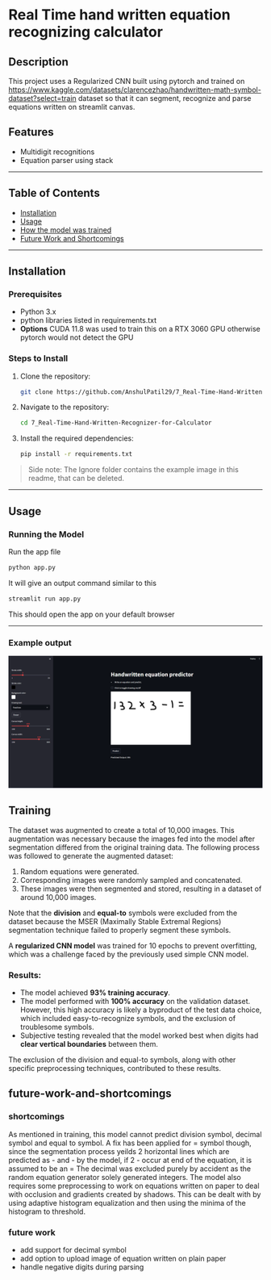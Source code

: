 # Real Time hand written equation recognizing calculator

## Description
This project uses a Regularized CNN built using pytorch and trained on https://www.kaggle.com/datasets/clarencezhao/handwritten-math-symbol-dataset?select=train dataset so that it can segment, recognize and parse equations written on streamlit canvas.

## Features
- Multidigit recognitions
- Equation parser using stack

---

## Table of Contents
- [Installation](#installation)
- [Usage](#usage)
- [How the model was trained](#Training)
- [Future Work and Shortcomings](#future-work-and-shortcomings)

---

## Installation

### Prerequisites
- Python 3.x
- python libraries listed in requirements.txt
- **Options** CUDA 11.8 was used to train this on a RTX 3060 GPU otherwise pytorch would not detect the GPU

### Steps to Install
1. Clone the repository:
    ```bash
    git clone https://github.com/AnshulPatil29/7_Real-Time-Hand-Written-Recognizer-for-Calculator.git
    ```
2. Navigate to the repository:
    ```bash
    cd 7_Real-Time-Hand-Written-Recognizer-for-Calculator
    ```
3. Install the required dependencies:
    ```bash
    pip install -r requirements.txt
    ```
> Side note: The Ignore folder contains the example image in this readme, that can be deleted.
---

## Usage

### Running the Model
Run the app file
```bash
python app.py
```
It will give an output command similar to this
```bash
streamlit run app.py
```
This should open the app on your default browser 

---

### Example output
![UI output of app](Ignore/example.png)


## Training

The dataset was augmented to create a total of 10,000 images. This augmentation was necessary because the images fed into the model after segmentation differed from the original training data. The following process was followed to generate the augmented dataset:

1. Random equations were generated.
2. Corresponding images were randomly sampled and concatenated.
3. These images were then segmented and stored, resulting in a dataset of around 10,000 images.

Note that the **division** and **equal-to** symbols were excluded from the dataset because the MSER (Maximally Stable Extremal Regions) segmentation technique failed to properly segment these symbols.

A **regularized CNN model** was trained for 10 epochs to prevent overfitting, which was a challenge faced by the previously used simple CNN model. 

### Results:
- The model achieved **93% training accuracy**.
- The model performed with **100% accuracy** on the validation dataset. However, this high accuracy is likely a byproduct of the test data choice, which included easy-to-recognize symbols, and the exclusion of troublesome symbols.
- Subjective testing revealed that the model worked best when digits had **clear vertical boundaries** between them.

The exclusion of the division and equal-to symbols, along with other specific preprocessing techniques, contributed to these results.

## future-work-and-shortcomings
### shortcomings
As mentioned in training, this model cannot predict division symbol, decimal symbol and equal to symbol. A fix has been applied for = symbol though, since the segmentation process yeilds 2 horizontal lines which are predicted as - and - by the model, if 2 - occur at end of the equation, it is assumed to be an =
The decimal was excluded purely by accident as the random equation generator solely generated integers. 
The model also requires some preprocessing to work on equations written on paper to deal with occlusion and gradients created by shadows. This can be dealt with by using adaptive histogram equalization and then using the minima of the histogram to threshold.
### future work
* add support for decimal symbol
* add option to upload image of equation written on plain paper
* handle negative digits during parsing
